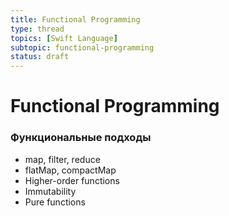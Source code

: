 ```yaml
---
title: Functional Programming
type: thread
topics: [Swift Language]
subtopic: functional-programming
status: draft
---
```


# Functional Programming


### Функциональные подходы
- map, filter, reduce
- flatMap, compactMap
- Higher-order functions
- Immutability
- Pure functions

